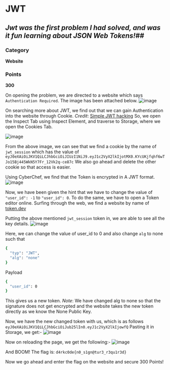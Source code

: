 # JWT 
## *Jwt was the first problem I had solved, and was it fun learning about JSON Web Tokens!*##

### Category
**Website**

### Points
**300**

On opening the problem, we are directed to a website which says `Authentication Required`. The image has been attached below.
![image](https://github.com/Sak-drago/Writeup/assets/116898248/50a03a53-d668-433d-a9be-4cea3495ab2b)

On searching more about JWT, we find out that we can gain Authentication into the website through Cookie.
*Credit*: [Simple JWT hacking](https://medium.com/iqube-kct/simple-jwt-hacking-73870a976750)
So, we open the Inspect Tab using Inspect Element, and traverse to Storage, where we open the Cookies Tab.

![image](https://github.com/Sak-drago/Writeup/assets/116898248/d575a4d6-d60f-497a-8fa7-90438bf4c239)

From the above image, we can see that we find a cookie by the name of `jwt_session` which has the value of `eyJ0eXAiOiJKV1QiLCJhbGciOiJIUzI1NiJ9.eyJ1c2VyX2lkIjotMX0.KYcUKjfqhf6wTJo15Bj445WkN5Y7Fr_12Vk2q-ce87c`
We also go ahead and delete the other cookie so that access is easier.

Using CyberChef, we find that the Token is encrypted in A JWT format.
![image](https://github.com/Sak-drago/Writeup/assets/116898248/9f6af665-5636-42f7-b7b0-3d3d6fe9ffb1)

Now, we have been given the hint that we have to change the value of `"user_id": -1` to `"user_id": 0`.
To do the same, we have to open a Token editor online. Surfing through the web, we find a website by name of [token.dev](https://token.dev/)

Putting the above mentioned `jwt_session` token in, we are able to see all the key details.
![image](https://github.com/Sak-drago/Writeup/assets/116898248/7006640f-e236-43d2-8306-bf9f38eb70c7)

Here, we can change the value of user_id to 0 and also change `alg` to none such that
```sh
{
  "typ": "JWT",
  "alg": "none"
}
```
Payload
```sh
{
  "user_id": 0
}
```
This gives us a new token.
*Note*: We have changed alg to none so that the signature does not get encrypted and the website takes the new token directly as we know the None Public Key.

Now, we have the new changed token with us, which is as follows `eyJ0eXAiOiJKV1QiLCJhbGciOiJub25lIn0.eyJ1c2VyX2lkIjowfQ`
Pasting it in Storage, we get:-
![image](https://github.com/Sak-drago/Writeup/assets/116898248/dd0c5a71-2c6f-4b67-bf56-224892d58e82)

Now on reloading the page, we get the following:-
![image](https://github.com/Sak-drago/Writeup/assets/116898248/faa1829f-6c5d-4cf9-a6e0-bdd982e75835)

And BOOM! The flag is: `d4rkc0de{n0_s1gn@tur3_r3qu1r3d}`

Now we go ahead and enter the flag on the website and secure 300 Points!
